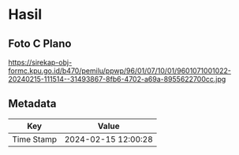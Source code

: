 # Hasil

## Foto C Plano

https://sirekap-obj-formc.kpu.go.id/b470/pemilu/ppwp/96/01/07/10/01/9601071001022-20240215-111514--31493867-8fb6-4702-a69a-8955622700cc.jpg


## Metadata

| Key        | Value               |
| ---------- | ------------------- |
| Time Stamp | 2024-02-15 12:00:28 |



